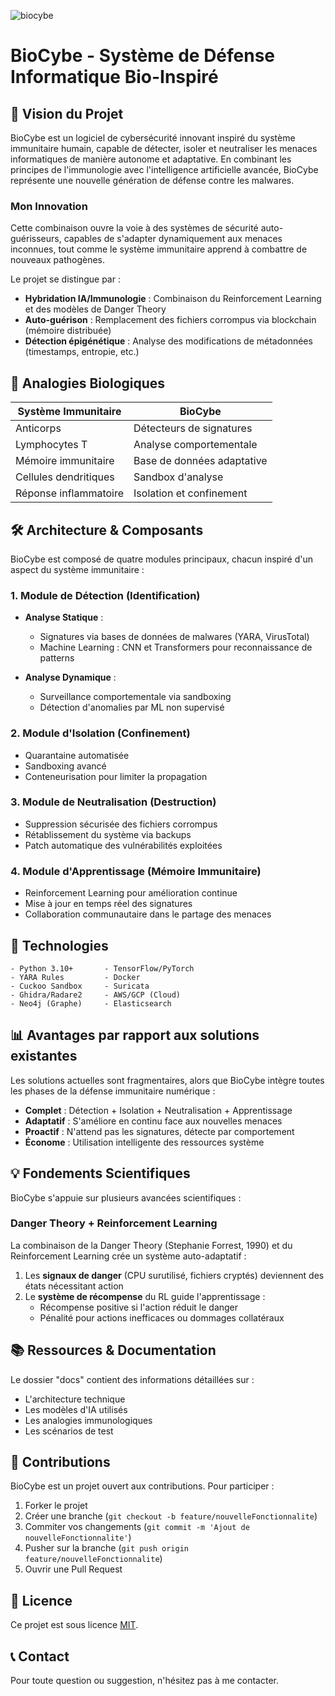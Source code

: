 
![biocybe](https://github.com/user-attachments/assets/adcd4e78-50c5-4431-ac06-1b3f47969c50)


# BioCybe - Système de Défense Informatique Bio-Inspiré

## 🧬 Vision du Projet

BioCybe est un logiciel de cybersécurité innovant inspiré du système immunitaire humain, capable de détecter, isoler et neutraliser les menaces informatiques de manière autonome et adaptative. En combinant les principes de l'immunologie avec l'intelligence artificielle avancée, BioCybe représente une nouvelle génération de défense contre les malwares.

### Mon Innovation

Cette combinaison ouvre la voie à des systèmes de sécurité auto-guérisseurs, capables de s'adapter dynamiquement aux menaces inconnues, tout comme le système immunitaire apprend à combattre de nouveaux pathogènes.

Le projet se distingue par :

- **Hybridation IA/Immunologie** : Combinaison du Reinforcement Learning et des modèles de Danger Theory
- **Auto-guérison** : Remplacement des fichiers corrompus via blockchain (mémoire distribuée)
- **Détection épigénétique** : Analyse des modifications de métadonnées (timestamps, entropie, etc.)

## 🔬 Analogies Biologiques

| Système Immunitaire | BioCybe |
|---------------------|--------|
| Anticorps | Détecteurs de signatures |
| Lymphocytes T | Analyse comportementale |
| Mémoire immunitaire | Base de données adaptative |
| Cellules dendritiques | Sandbox d'analyse |
| Réponse inflammatoire | Isolation et confinement |

## 🛠️ Architecture & Composants

BioCybe est composé de quatre modules principaux, chacun inspiré d'un aspect du système immunitaire :

### 1. Module de Détection (Identification)

- **Analyse Statique** :
  - Signatures via bases de données de malwares (YARA, VirusTotal)
  - Machine Learning : CNN et Transformers pour reconnaissance de patterns

- **Analyse Dynamique** :
  - Surveillance comportementale via sandboxing
  - Détection d'anomalies par ML non supervisé

### 2. Module d'Isolation (Confinement)

- Quarantaine automatisée
- Sandboxing avancé
- Conteneurisation pour limiter la propagation

### 3. Module de Neutralisation (Destruction)

- Suppression sécurisée des fichiers corrompus
- Rétablissement du système via backups
- Patch automatique des vulnérabilités exploitées

### 4. Module d'Apprentissage (Mémoire Immunitaire)

- Reinforcement Learning pour amélioration continue
- Mise à jour en temps réel des signatures
- Collaboration communautaire dans le partage des menaces



## 🔧 Technologies

```
- Python 3.10+       - TensorFlow/PyTorch
- YARA Rules         - Docker
- Cuckoo Sandbox     - Suricata
- Ghidra/Radare2     - AWS/GCP (Cloud)
- Neo4j (Graphe)     - Elasticsearch
```

## 📊 Avantages par rapport aux solutions existantes

Les solutions actuelles sont fragmentaires, alors que BioCybe intègre toutes les phases de la défense immunitaire numérique :

- **Complet** : Détection + Isolation + Neutralisation + Apprentissage
- **Adaptatif** : S'améliore en continu face aux nouvelles menaces
- **Proactif** : N'attend pas les signatures, détecte par comportement
- **Économe** : Utilisation intelligente des ressources système

## 💡 Fondements Scientifiques

BioCybe s'appuie sur plusieurs avancées scientifiques :

### Danger Theory + Reinforcement Learning

La combinaison de la Danger Theory (Stephanie Forrest, 1990) et du Reinforcement Learning crée un système auto-adaptatif :

1. Les **signaux de danger** (CPU surutilisé, fichiers cryptés) deviennent des états nécessitant action
2. Le **système de récompense** du RL guide l'apprentissage :
   - Récompense positive si l'action réduit le danger
   - Pénalité pour actions inefficaces ou dommages collatéraux

## 📚 Ressources & Documentation

Le dossier "docs" contient des informations détaillées sur :
- L'architecture technique
- Les modèles d'IA utilisés
- Les analogies immunologiques
- Les scénarios de test

## 👥 Contributions

BioCybe est un projet ouvert aux contributions. Pour participer :

1. Forker le projet
2. Créer une branche (`git checkout -b feature/nouvelleFonctionnalite`)
3. Commiter vos changements (`git commit -m 'Ajout de nouvelleFonctionnalite'`)
4. Pusher sur la branche (`git push origin feature/nouvelleFonctionnalite`)
5. Ouvrir une Pull Request

## 📄 Licence

Ce projet est sous licence [MIT](LICENSE).

## 📞 Contact

Pour toute question ou suggestion, n'hésitez pas à me contacter.
